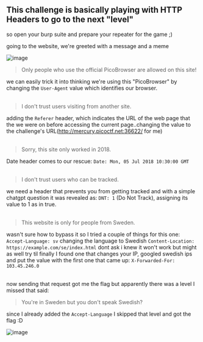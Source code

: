 ## This challenge is basically playing with HTTP Headers to go to the next "level"
so open your burp suite and prepare your repeater for the game ;)

going to the website, we're greeted with a message and a meme

![image](https://github.com/0xbazooka/picoCTF/assets/99322823/ceec9c7f-0c5c-490e-8f66-bf2a1d32bc66)

> Only people who use the official PicoBrowser are allowed on this site!

we can easily trick it into thinking we're using this "PicoBrowser" by changing the `User-Agent` value which identifies our browser. <br><br>


>I don't trust users visiting from another site.

adding the `Referer` header, which indicates the URL of the web page that the we were on before accessing the current page..changing the value to the challenge's URL(http://mercury.picoctf.net:36622/ for me) <br><br>




>Sorry, this site only worked in 2018.

Date header comes to our rescue: `Date: Mon, 05 Jul 2018 10:30:00 GMT` <br><br>




>I don't trust users who can be tracked.

we need a header that prevents you from getting tracked and with a simple chatgpt question it was revealed as: `DNT: 1` (Do Not Track), assigning its value to 1 as in true. <br><br>




>This website is only for people from Sweden.

wasn't sure how to bypass it so I tried a couple of things for this one:
`Accept-Language: sv` changing the language to Swedish
`Content-Location: https://example.com/se/index.html` dont ask i knew it won't work but might as well try
til finally I found one that changes your IP, googled swedish ips and put the value with the first one that came up: `X-Forwarded-For: 103.45.246.0` <br><br>



now sending that request got me the flag but apparently there was a level I missed that said:
>You're in Sweden but you don't speak Swedish? <br>

since I already added the `Accept-Language` I skipped that level and got the flag :D


![image](https://github.com/0xbazooka/picoCTF/assets/99322823/3478e640-bec8-4897-a76f-47ddae2bd161)
